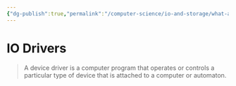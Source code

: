 ```yaml
---
{"dg-publish":true,"permalink":"/computer-science/io-and-storage/what-are-drivers/","dgHomeLink":true,"dgPassFrontmatter":false}
---
```


# IO Drivers

> A device driver is a computer program that operates or controls a particular type of device that is attached to a computer or automaton.